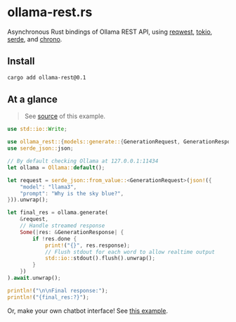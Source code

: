 # ollama-rest.rs

Asynchronous Rust bindings of Ollama REST API,
using [reqwest](https://github.com/seanmonstar/reqwest),
[tokio](https://tokio.rs),
[serde](https://serde.rs/),
and [chrono](https://github.com/chronotope/chrono).

## Install

```bash
cargo add ollama-rest@0.1
```

## At a glance

> See [source](./examples/one-time-chat.rs) of this example.

```rust
use std::io::Write;

use ollama_rest::{models::generate::{GenerationRequest, GenerationResponse}, Ollama};
use serde_json::json;

// By default checking Ollama at 127.0.0.1:11434
let ollama = Ollama::default();

let request = serde_json::from_value::<GenerationRequest>(json!({
    "model": "llama3",
    "prompt": "Why is the sky blue?",
})).unwrap();

let final_res = ollama.generate(
    &request,
    // Handle streamed response
    Some(|res: &GenerationResponse| {
        if !res.done {
            print!("{}", res.response);
            // Flush stdout for each word to allow realtime output
            std::io::stdout().flush().unwrap();
        }
    })
).await.unwrap();

println!("\n\nFinal response:");
println!("{final_res:?}");
```

Or, make your own chatbot interface! See [this example](./examples/interactive-chat.rs).
